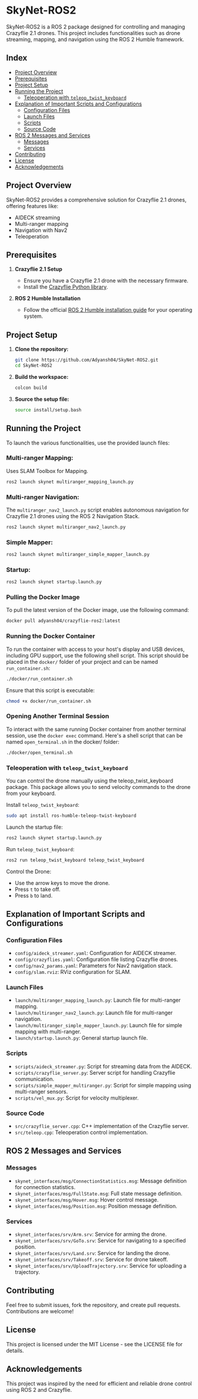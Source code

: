 
# SkyNet-ROS2

SkyNet-ROS2 is a ROS 2 package designed for controlling and managing Crazyflie 2.1 drones. This project includes functionalities such as drone streaming, mapping, and navigation using the ROS 2 Humble framework.

## Index

- [Project Overview](#project-overview)
- [Prerequisites](#prerequisites)
- [Project Setup](#project-setup)
- [Running the Project](#running-the-project)
  - [Teleoperation with `teleop_twist_keyboard`](#teleoperation-with-teleop_twist_keyboard)
- [Explanation of Important Scripts and Configurations](#explanation-of-important-scripts-and-configurations)
  - [Configuration Files](#configuration-files)
  - [Launch Files](#launch-files)
  - [Scripts](#scripts)
  - [Source Code](#source-code)
- [ROS 2 Messages and Services](#ros-2-messages-and-services)
  - [Messages](#messages)
  - [Services](#services)
- [Contributing](#contributing)
- [License](#license)
- [Acknowledgements](#acknowledgements)

## Project Overview

SkyNet-ROS2 provides a comprehensive solution for Crazyflie 2.1 drones, offering features like:
- AIDECK streaming
- Multi-ranger mapping
- Navigation with Nav2
- Teleoperation

## Prerequisites

1. **Crazyflie 2.1 Setup**
   - Ensure you have a Crazyflie 2.1 drone with the necessary firmware.
   - Install the [Crazyflie Python library](https://www.bitcraze.io/documentation/repository/crazyflie-lib-python/master/installation/).

2. **ROS 2 Humble Installation**
   - Follow the official [ROS 2 Humble installation guide](https://docs.ros.org/en/humble/Installation.html) for your operating system.

## Project Setup

1. **Clone the repository:**
   ```bash
   git clone https://github.com/Adyansh04/SkyNet-ROS2.git
   cd SkyNet-ROS2
   ```
2. **Build the workspace:**
   ```bash
   colcon build
   ```
3. **Source the setup file:**
   ```bash
   source install/setup.bash
   ```

## Running the Project
To launch the various functionalities, use the provided launch files:

### Multi-ranger Mapping:

Uses SLAM Toolbox for Mapping.
```bash
ros2 launch skynet multiranger_mapping_launch.py
```

### Multi-ranger Navigation:

The `multiranger_nav2_launch.py` script enables autonomous navigation for Crazyflie 2.1 drones using the ROS 2 Navigation Stack.
```bash
ros2 launch skynet multiranger_nav2_launch.py
```

### Simple Mapper:
```bash
ros2 launch skynet multiranger_simple_mapper_launch.py
```

### Startup:
```bash
ros2 launch skynet startup.launch.py
```

### Pulling the Docker Image
To pull the latest version of the Docker image, use the following command:
```bash
docker pull adyansh04/crazyflie-ros2:latest
```

### Running the Docker Container
To run the container with access to your host's display and USB devices, including GPU support, use the following shell script. This script should be placed in the `docker/` folder of your project and can be named `run_container.sh`:
```bash
./docker/run_container.sh
```

Ensure that this script is executable:
```bash
chmod +x docker/run_container.sh
```
### Opening Another Terminal Session
To interact with the same running Docker container from another terminal session, use the `docker exec` command. Here's a shell script that can be named `open_terminal.sh` in the docker/ folder:
```bash
./docker/open_terminal.sh
```

### Teleoperation with `teleop_twist_keyboard`
You can control the drone manually using the teleop_twist_keyboard package. This package allows you to send velocity commands to the drone from your keyboard.

Install `teleop_twist_keyboard`:
```bash
sudo apt install ros-humble-teleop-twist-keyboard
```

Launch the startup file:
```bash
ros2 launch skynet startup.launch.py
```

Run `teleop_twist_keyboard`:
```bash
ros2 run teleop_twist_keyboard teleop_twist_keyboard
```

Control the Drone:
- Use the arrow keys to move the drone.
- Press `t` to take off.
- Press `b` to land.

## Explanation of Important Scripts and Configurations

### Configuration Files
- `config/aideck_streamer.yaml`: Configuration for AIDECK streamer.
- `config/crazyflies.yaml`: Configuration file listing Crazyflie drones.
- `config/nav2_params.yaml`: Parameters for Nav2 navigation stack.
- `config/slam.rviz`: RViz configuration for SLAM.

### Launch Files
- `launch/multiranger_mapping_launch.py`: Launch file for multi-ranger mapping.
- `launch/multiranger_nav2_launch.py`: Launch file for multi-ranger navigation.
- `launch/multiranger_simple_mapper_launch.py`: Launch file for simple mapping with multi-ranger.
- `launch/startup.launch.py`: General startup launch file.

### Scripts
- `scripts/aideck_streamer.py`: Script for streaming data from the AIDECK.
- `scripts/crazyflie_server.py`: Server script for handling Crazyflie communication.
- `scripts/simple_mapper_multiranger.py`: Script for simple mapping using multi-ranger sensors.
- `scripts/vel_mux.py`: Script for velocity multiplexer.

### Source Code
- `src/crazyflie_server.cpp`: C++ implementation of the Crazyflie server.
- `src/teleop.cpp`: Teleoperation control implementation.

## ROS 2 Messages and Services

### Messages
- `skynet_interfaces/msg/ConnectionStatistics.msg`: Message definition for connection statistics.
- `skynet_interfaces/msg/FullState.msg`: Full state message definition.
- `skynet_interfaces/msg/Hover.msg`: Hover control message.
- `skynet_interfaces/msg/Position.msg`: Position message definition.

### Services
- `skynet_interfaces/srv/Arm.srv`: Service for arming the drone.
- `skynet_interfaces/srv/GoTo.srv`: Service for navigating to a specified position.
- `skynet_interfaces/srv/Land.srv`: Service for landing the drone.
- `skynet_interfaces/srv/Takeoff.srv`: Service for drone takeoff.
- `skynet_interfaces/srv/UploadTrajectory.srv`: Service for uploading a trajectory.

## Contributing
Feel free to submit issues, fork the repository, and create pull requests. Contributions are welcome!

## License
This project is licensed under the MIT License - see the LICENSE file for details.

## Acknowledgements
This project was inspired by the need for efficient and reliable drone control using ROS 2 and Crazyflie.
